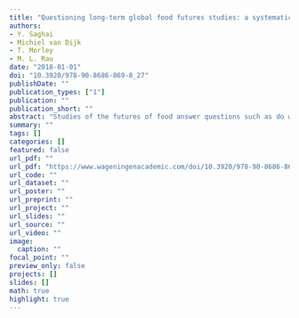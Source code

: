 ```yaml
---
title: "Questioning long-term global food futures studies: a systematic, empirical, and normative approach"
authors: 
- Y. Saghai
- Michiel van Dijk
- T. Morley
- M. L. Rau
date: "2018-01-01"
doi: "10.3920/978-90-8686-869-8_27"
publishDate: ""
publication_types: ["1"]
publication: ""
publication_short: ""
abstract: "Studies of the futures of food answer questions such as do we need to increase global agricultural production to feed the world sustainably in 2050? Conclusions vary dramatically. Similar variations and uncertainties are striking with respect to many other dimensions of food security and food systems. The sheer heterogeneity of methods used to explore the futures of food seems to undermine meaningful comparisons and aggregation between studies. These issues and others compromise responsible collective choices vital for humanity, nonhuman animals, and Earth systems. Disagreements on what policies and social actions we should adopt to shape the future of food depend on how we assess the evolution of food security and food systems over the long-term (at least 20 years into the future). Building upon foresight practice and theory, our team borrows tools from economics, STS, and philosophy to shed light on global food futures and food ethics. In this paper, we will introduce readers to some of our unpublished and provisional findings. We will cover two questions: (1) What does a systematic review of global food security modelling and projection studies reveal about predominant methods, food security indicators, drivers of change, and the range of future global food security projections? (2) Should the usual notion of a plausible future explicitly or implicitly invoked in global food futures scenarios to delineate the range of futures worth exploring be modified or abandoned to set free our epistemic, ethical, and political imagination?"
summary: ""
tags: []
categories: []
featured: false
url_pdf: ""
url_pdf: "https://www.wageningenacademic.com/doi/10.3920/978-90-8686-869-8_27"
url_code: ""
url_dataset: ""
url_poster: ""
url_preprint: ""
url_project: ""
url_slides: ""
url_source: ""
url_video: ""
image: 
  caption: ""
focal_point: ""
preview_only: false
projects: []
slides: []
math: true
highlight: true
---
```

